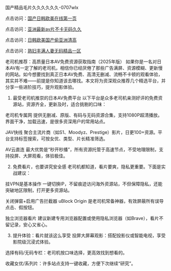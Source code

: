 国产精品毛片久久久久久久-0707wlx


点击访问：<a href="https://gda-c7m.pages.dev/">国产日韩欧美在线第一页</a>

点击访问：<a href="https://gfd-5xg.pages.dev/">亚洲最新av片不卡无码久久</a>

点击访问：<a href="https://tfda.pages.dev/">日韩欧美国产偷亚洲清高</a>

点击访问：<a href="https://gsd-agv.pages.dev/">熟妇丰满人妻无码精品一区</a>


老司机推荐：高质量日本AV免费资源获取指南（2025年版）
如果你是一名对日本AV有一定了解的老司机，相信你已经厌倦了那些广告满屏、资源模糊、更新慢的网站。如今想要找到真正日本AV免费、高清无删减、流畅不卡顿的观看体验，其实并不难——前提是你知道该去哪找。本文将为资深观众推荐几个精选平台，并分享一些进阶技巧，提升观影体验。

1. 最受老司机推崇的日本AV免费平台
以下平台是众多老司机亲测好评的免费资源站，资源齐全，更新及时，适合挑剔的口味：

老司机专属网
提供无删减、原版、有码与无码资源合集，支持1080P超清播放。界面干净，加载迅速，是很多资深用户的常用站点。

JAV快线
聚合主流片商（如S1、Moodyz、Prestige）影片，日更100+资源。平台支持标签搜索，可按女优、类型、片长精准筛选。

AV云直连
最大优势是“秒开秒播”，所有资源托管于高速节点，不受地理限制，支持投屏、大屏观看，体验极佳。

2. 免费看片，也要讲究安全感
老司机都知道，看片要爽，隐私更重要。下面是实战建议：

挂VPN是基本操作
一键切换IP，不留痕迹访问海外资源站，不但保障隐私，还能突破地区限制，打开更多资源站。

关闭弹窗+启用广告拦截器
uBlock Origin 是老司机常备神器，有效屏蔽所有误导点击、假按钮。

独立浏览器看片
建议新建专用浏览器配置或使用隐私浏览器（如Brave），看片不留记录，安心又省心。

3. 提升体验：看片就该这么享受
投屏大屏幕观影：搭配投影仪或智能电视，享受影院级沉浸式体验。

选择有码/无码专栏：老司机按口味选择，更高效找到想看的。

收藏女优/系列片：许多站点支持一键收藏，方便下次继续“研究”。

<span style="display:none;">[Canonical link]( https://github.com/wlx070725/12387 ）</span>
